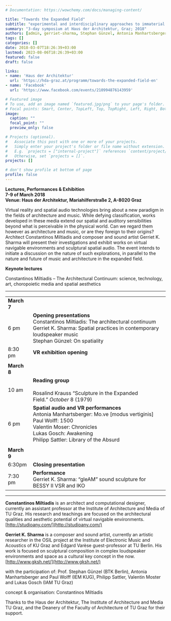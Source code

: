 ```yaml
---
# Documentation: https://wowchemy.com/docs/managing-content/

title: "Towards the Expanded Field"
subtitle: "experimental and interdisciplinary approaches to immaterial spatiotemporal environments"
summary: "3-day symposium at Haus der Architektur, Graz; 2018"
authors: [admin, gerriet-sharma, Stephan Günzel, Antonia Manhartsberger, Paul Wolff, Valentin Moser, Lukas Gosch, Philipp Sattler]
tags: []
categories: []
date: 2018-03-07T18:26:39+03:00
lastmod: 2023-08-06T18:26:39+03:00
featured: false
draft: false

links: 
- name: 'Haus der Architektur'
  url: 'https://hda-graz.at/programm/towards-the-expanded-field-en'
- name: 'Facebook'
  url: 'https://www.facebook.com/events/210994876143959'

# Featured image
# To use, add an image named `featured.jpg/png` to your page's folder.
# Focal points: Smart, Center, TopLeft, Top, TopRight, Left, Right, BottomLeft, Bottom, BottomRight.
image:
  caption: ""
  focal_point: ""
  preview_only: false

# Projects (optional).
#   Associate this post with one or more of your projects.
#   Simply enter your project's folder or file name without extension.
#   E.g. `projects = ["internal-project"]` references `content/project/deep-learning/index.md`.
#   Otherwise, set `projects = []`.
projects: []

# don't show profile at bottom of page
profile: false
---
```


**Lectures, Performances & Exhibition**  
**7-9 of March 2018**  
**Venue: Haus der Architektur, Mariahilferstraße 2, A-8020 Graz**

Virtual reality and spatial audio technologies bring about a new paradigm in the fields of architecture and music. While defying classification, works developed in these media extend our spatial and auditory sensibilities beyond what is perceivable in the physical world. Can we regard them however as architecture and music, or are they foreign to their origins?  
Architect Constantinos Miltiadis and composer and sound artist Gerriet K. Sharma will present their investigations and exhibit works on virtual navigable environments and sculptural spatial audio. The event intends to initiate a discussion on the nature of such explorations, in parallel to the nature and future of music and architecture in the expanded field.

**Keynote lectures**

Constantinos Miltiadis – The Architectural Continuum: science, technology, art, choropoietic media and spatial aesthetics

---

|   |   |
|---|---|
|**March 7**||
|6 pm|**Opening presentations**  <br>Constantinos Miltiadis: The architectural continuum  <br>Gerriet K. Sharma: Spatial practices in contemporary loudspeaker music  <br>Stephan Günzel: On spatiality|
|8:30 pm|**VR exhibition opening**|
|||
|**March 8**||
|10 am|**Reading group**<br><br>Rosalind Krauss “Sculpture in the Expanded Field.” _October_ 8 (1979)|
|6 pm|**Spatial audio and VR performances**  <br>Antonia Manhartsberger: Mo.ve [modus vertiginis]  <br>Paul Wolff: 1500  <br>Valentin Moser: Chronicles  <br>Lukas Gosch: Awakening  <br>Philipp Sattler: Library of the Absurd|
|||
|**March 9**||
|6:30pm|**Closing presentation**|
|7:30 pm|**Performance**  <br>Gerriet K. Sharma: “gleAM” sound sculpture for BESSY II VSR and IKO|

---

**Constantinos Miltiadis** is an architect and computational designer, currently an assistant professor at the Institute of Architecture and Media of TU Graz. His research and teachings are focused on the architectural qualities and aesthetic potential of virtual navigable environments.  
[http://studioany.com/](http://studioany.com/)

**Gerriet K. Sharma** is a composer and sound artist, currently an artistic researcher in the OSIL project at the Institute of Electronic Music and Acoustics of KU Graz and Edgard Varèse guest-professor at TU Berlin. His work is focused on sculptural composition in complex loudspeaker environments and space as a cultural key concept in the now.  
[http://www.gksh.net/](http://www.gksh.net/)

with the participation of: Prof. Stephan Günzel (BTK Berlin), Antonia Manhartsberger and Paul Wolff (IEM KUG), Philipp Sattler, Valentin Moster and Lukas Gosch (IAM TU Graz)

concept & organisation: Constantinos Miltiadis

Thanks to the Haus der Architektur, The Institute of Architecture and Media TU Graz, and the Deanery of the Faculty of Architecture of TU Graz for their support.